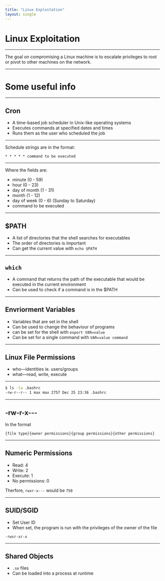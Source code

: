 ```yaml
---
title: "Linux Exploitation"
layout: single
---
```


# Linux Exploitation

---

The goal on compromising a Linux machine is to escalate privileges to root or pivot to other machines on the network.

---

# Some useful info

---

## Cron

- A time-based job scheduler in Unix-like operating systems
- Executes commands at specified dates and times
- Runs them as the user who scheduled the job

---

Schedule strings are in the format:

```
* * * * * command to be executed
```

---

Where the fields are:

- minute (0 - 59)
- hour (0 - 23)
- day of month (1 - 31)
- month (1 - 12)
- day of week (0 - 6) (Sunday to Saturday)
- command to be executed

---

## $PATH

- A list of directories that the shell searches for executables
- The order of directories is important
- Can get the current value with `echo $PATH`

---

## `which`

- A command that returns the path of the executable that would be executed in the current environment
- Can be used to check if a command is in the $PATH

--- 

## Envriorment Variables

- Variables that are set in the shell
- Can be used to change the behaviour of programs
- can be set for the shell with `export VAR=value`
- Can be set for a single command with `VAR=value command`

---

## Linux File Permissions

- who—identities ie. users/groups
- what—read, write, execute

---

```bash
$ ls -la .bashrc
-rw-r--r-- 1 max max 2757 Dec 25 23:36 .bashrc
```

---

## -rw-r-x---

In the format  

```
{file type}{owner permissions}{group permissions}{other permissions}
```

---

## Numeric Permissions

- Read: 4
- Write: 2
- Execute: 1
- No permissions: 0

Therfore, `rwxr-x---` would be `750`

---

## SUID/SGID

- Set User ID
- When set, the program is run with the privileges of the owner of the file

`-rwsr-xr-x`

---

## Shared Objects

- `.so` files
- Can be loaded into a process at runtime

